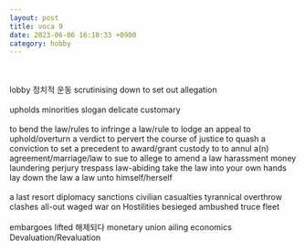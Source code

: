 ```yaml
---
layout: post
title: voca 9
date: 2023-06-06 16:10:33 +0900
category: hobby
---
```

<br/>
<br/>
lobby 정치적 운동
scrutinising
down to
set out
allegation
<br/>
<br/>
upholds
minorities
slogan
delicate
customary
<br/>
<br/>
to bend the law/rules
to infringe a law/rule
to lodge an appeal
to uphold/overturn a verdict
to pervert the course of justice
to quash a conviction
to set a precedent
to award/grant custody to
to annul a(n) agreement/marriage/law
to sue
to allege
to amend a law
harassment
money laundering
perjury
trespass
law-abiding
take the law into your own hands
lay down the law
a law unto himself/herself
<br/>
<br/>
a last resort
diplomacy
sanctions
civilian casualties
tyrannical
overthrow
clashes
all-out
waged war on
Hostilities
besieged
ambushed
truce
fleet
<br/>
<br/>
embargoes
lifted 해제되다
monetary union
ailing economics
Devaluation/Revaluation